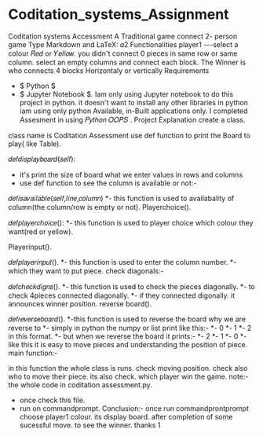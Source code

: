 # Coditation_systems_Assignment


Coditation systems Accessment
A Traditional game connect 2- person game
Type Markdown and LaTeX: 𝛼2
Functionalities
player1 ---select a colour 𝑅𝑒𝑑 or 𝑌𝑒𝑙𝑙𝑜𝑤.
you didn't connect 0 pieces in same row or same column.
select an empty columns and connect each block.
The Winner is who connects 4 blocks Horizontaly or vertically
Requirements
- $ Python $
- $ Jupyter Notebook $.
Iam only using Jupyter notebook to do this project in python.
it doesn't want to install any other libraries in python
iam using only python Available, in-Built applications only.
I completed Assesment in using 𝑃𝑦𝑡ℎ𝑜𝑛 𝑂𝑂𝑃𝑆 .
Project Explanation
create a class.

class name is Coditation Assessment
use def function to print the Board to play( like Table).

𝑑𝑒𝑓𝑑𝑖𝑠𝑝𝑙𝑎𝑦𝑏𝑜𝑎𝑟𝑑(𝑠𝑒𝑙𝑓):
  * it's print the size of board what we enter values in rows and columns
  * use def function to see the column is available or not:-

𝑑𝑒𝑓𝑖𝑠𝑎𝑣𝑎𝑖𝑙𝑎𝑏𝑙𝑒(𝑠𝑒𝑙𝑓,𝑙𝑖𝑛𝑒,𝑐𝑜𝑙𝑢𝑚𝑛) 
  *- this function is used to availabality of column(the column/row is empty or not).
Playerchoice().

   𝑑𝑒𝑓𝑝𝑙𝑎𝑦𝑒𝑟𝑐ℎ𝑜𝑖𝑐𝑒():
      *- this function is used to player choice which colour they want(red or yellow).


Playerinput().

𝑑𝑒𝑓𝑝𝑙𝑎𝑦𝑒𝑟𝑖𝑛𝑝𝑢𝑡(). *- this function is used to enter the column number. *- which they want to put piece.
check diagonals:-

𝑑𝑒𝑓𝑐ℎ𝑒𝑐𝑘𝑑𝑖𝑔𝑛𝑠(). *- this function is used to check the pieces diagonally. *- to check 4pieces connected diagonally. *- if they connected digonally. it announces winner position.
reverse board().

𝑑𝑒𝑓𝑟𝑒𝑣𝑒𝑟𝑠𝑒𝑏𝑜𝑎𝑟𝑑(). *-this function is used to reverse the board why we are reverse to
  *- simply in python the numpy or list print like this:-
      *- 0
      *- 1
      *- 2 in this format.
  *- but when we reverse the board it prints:-
      *- 2
      *- 1
      *- 0
      *- like this it is easy to move pieces and understanding the position of piece.
main function:-

in this function the whole class is runs.
check moving position.
check also who to move their piece.
its also check. which player win the game.
note:- the whole code in coditation assessment.py.
 - once check this file.
 - run on commandprompt.
Conclusion:-
once run commandprontprompt
choose player1 colour.
its display board.
after completion of some sucessful move. to see the winner.
thanks
1
​
